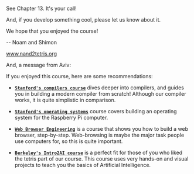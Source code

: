 See Chapter 13. It's your call!

And, if you develop something cool, please let us know about it.

We hope that you enjoyed the course!

-- Noam and Shimon

www.nand2tetris.org


And, a message from Aviv:

If you enjoyed this course, here are some recommendations:

- [**`Stanford's compilers course`**](https://www.edx.org/course/compilers) 
dives deeper into compilers, and guides you in building a modern compiler from 
scratch! Although our compiler works, it is quite simplistic in comparison.

- [**`Stanford's operating systems`**](https://cs140e.sergio.bz/about/) course
covers building an operating system for the Raspberry Pi computer.

- [**`Web Browser Engineering`**](https://browser.engineering/) is a course 
that shows you how to build a web browser, step-by-step. Web-browsing is maybe 
the major task people use computers for, so this is quite important.

- [**`Berkeley's Intro2AI course`**](http://ai.berkeley.edu/project_overview.html)
is a perfect fit for those of you who liked the tetris part of our course. 
This course uses very hands-on and visual projects to teach you the basics of
Artificial Intelligence.